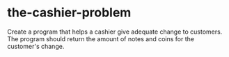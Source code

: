 # the-cashier-problem
Create a program that helps a cashier give adequate change to customers. The program should return the amount of notes and coins for the customer's change.
